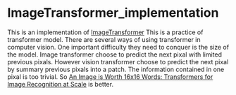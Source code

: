 # ImageTransformer_implementation

This is an implementation of [ImageTransformer](https://arxiv.org/abs/1802.05751)
This is a practice of transformer model. There are several ways of using transformer in computer vision. 
One important difficulty they need to conquer is the size of the model. Image transformer choose to predict the next 
pixal with limited previous pixals. However vision transformer choose to predict the next pixal by summary previous pixals into a patch.
The information contained in one pixal is too trivial. So [An Image is Worth 16x16 Words: Transformers for Image Recognition at Scale](https://arxiv.org/abs/2010.11929)
is better.
